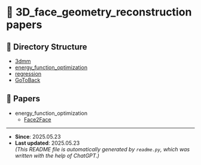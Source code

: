 # 📁 3D_face_geometry_reconstruction papers

## 📂 Directory Structure
- [3dmm](3dmm/README.md)
- [energy_function_optimization](energy_function_optimization/README.md)
- [regression](regression/README.md)
- [GoToBack](../README.md)

## 📄 Papers
- energy_function_optimization
  - [Face2Face](energy_function_optimization/Face2Face.md)


---
- **Since**: 2025.05.23  
- **Last updated**: 2025.05.23  
_(This README file is automatically generated by `readme.py`, which was written with the help of ChatGPT.)_
